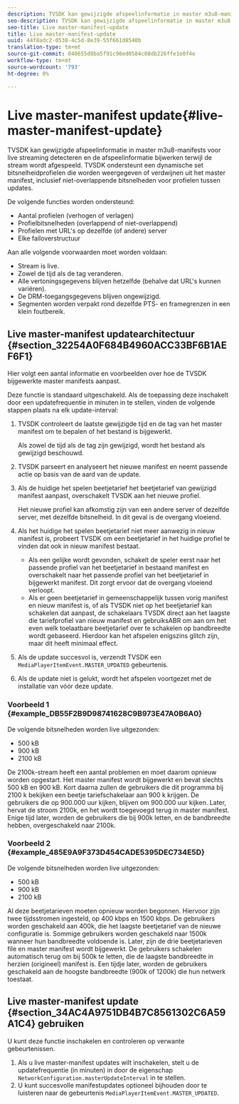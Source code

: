 ```yaml
---
description: TVSDK kan gewijzigde afspeelinformatie in master m3u8-manifests voor live streaming detecteren en de afspeelinformatie bijwerken terwijl de stream wordt afgespeeld. TVSDK ondersteunt een dynamische set bitsnelheidprofielen die worden weergegeven of verdwijnen uit het master manifest, inclusief niet-overlappende bitsnelheden voor profielen tussen updates.
seo-description: TVSDK kan gewijzigde afspeelinformatie in master m3u8-manifests voor live streaming detecteren en de afspeelinformatie bijwerken terwijl de stream wordt afgespeeld. TVSDK ondersteunt een dynamische set bitsnelheidprofielen die worden weergegeven of verdwijnen uit het master manifest, inclusief niet-overlappende bitsnelheden voor profielen tussen updates.
seo-title: Live master-manifest-update
title: Live master-manifest-update
uuid: 44f8adc2-0538-4c5d-8e39-55f661d8540b
translation-type: tm+mt
source-git-commit: 040655d8ba5f91c98ed0584c08db226ffe1e0f4e
workflow-type: tm+mt
source-wordcount: '793'
ht-degree: 0%

---
```



# Live master-manifest update{#live-master-manifest-update}

TVSDK kan gewijzigde afspeelinformatie in master m3u8-manifests voor live streaming detecteren en de afspeelinformatie bijwerken terwijl de stream wordt afgespeeld. TVSDK ondersteunt een dynamische set bitsnelheidprofielen die worden weergegeven of verdwijnen uit het master manifest, inclusief niet-overlappende bitsnelheden voor profielen tussen updates.

De volgende functies worden ondersteund:

* Aantal profielen (verhogen of verlagen)
* Profielbitsnelheden (overlappend of niet-overlappend)
* Profielen met URL&#39;s op dezelfde (of andere) server
* Elke failoverstructuur

Aan alle volgende voorwaarden moet worden voldaan:

* Stream is live.
* Zowel de tijd als de tag veranderen.
* Alle vertoningsgegevens blijven hetzelfde (behalve dat URL&#39;s kunnen variëren).
* De DRM-toegangsgegevens blijven ongewijzigd.
* Segmenten worden verpakt rond dezelfde PTS- en framegrenzen in een klein foutbereik.

## Live master-manifest updatearchitectuur {#section_32254A0F684B4960ACC33BF6B1AEF6F1}

Hier volgt een aantal informatie en voorbeelden over hoe de TVSDK bijgewerkte master manifests aanpast.

Deze functie is standaard uitgeschakeld. Als de toepassing deze inschakelt door een updatefrequentie in minuten in te stellen, vinden de volgende stappen plaats na elk update-interval:

1. TVSDK controleert de laatste gewijzigde tijd en de tag van het master manifest om te bepalen of het bestand is bijgewerkt.

   Als zowel de tijd als de tag zijn gewijzigd, wordt het bestand als gewijzigd beschouwd.
1. TVSDK parseert en analyseert het nieuwe manifest en neemt passende actie op basis van de aard van de update.
1. Als de huidige het spelen beetjetarief het beetjetarief van gewijzigd manifest aanpast, overschakelt TVSDK aan het nieuwe profiel.

   Het nieuwe profiel kan afkomstig zijn van een andere server of dezelfde server, met dezelfde bitsnelheid. In dit geval is de overgang vloeiend.
1. Als het huidige het spelen beetjetarief niet meer aanwezig in nieuw manifest is, probeert TVSDK om een beetjetarief in het huidige profiel te vinden dat ook in nieuw manifest bestaat.

   * Als een gelijke wordt gevonden, schakelt de speler eerst naar het passende profiel van het beetjetarief in bestaand manifest en overschakelt naar het passende profiel van het beetjetarief in bijgewerkt manifest. Dit zorgt ervoor dat de overgang vloeiend verloopt.
   * Als er geen beetjetarief in gemeenschappelijk tussen vorig manifest en nieuw manifest is, of als TVSDK niet op het beetjetarief kan schakelen dat aanpast, de schakelaars TVSDK direct aan het laagste die tariefprofiel van nieuw manifest en gebruiksABR om aan om het even welk toelaatbare beetjetarief over te schakelen op bandbreedte wordt gebaseerd. Hierdoor kan het afspelen enigszins glitch zijn, maar dit heeft minimaal effect.

1. Als de update succesvol is, verzendt TVSDK een `MediaPlayerItemEvent.MASTER_UPDATED` gebeurtenis.
1. Als de update niet is gelukt, wordt het afspelen voortgezet met de installatie van vóór deze update.

### Voorbeeld 1 {#example_DB55F2B9D98741628C9B973E47A0B6A0}

De volgende bitsnelheden worden live uitgezonden:

* 500 kB
* 900 kB
* 2100 kB

De 2100k-stream heeft een aantal problemen en moet daarom opnieuw worden opgestart. Het master manifest wordt bijgewerkt en bevat slechts 500 kB en 900 kB. Kort daarna zullen de gebruikers die dit programma bij 2100 k bekijken een beetje tariefschakelaar aan 900 k krijgen. De gebruikers die op 900.000 uur kijken, blijven om 900.000 uur kijken. Later, hervat de stroom 2100k, en het wordt toegevoegd terug in master manifest. Enige tijd later, worden de gebruikers die bij 900k letten, en de bandbreedte hebben, overgeschakeld naar 2100k.

### Voorbeeld 2 {#example_485E9A9F373D454CADE5395DEC734E5D}

De volgende bitsnelheden worden live uitgezonden:

* 500 kB
* 900 kB
* 2100 kB

Al deze beetjetarieven moeten opnieuw worden begonnen. Hiervoor zijn twee tijdsstromen ingesteld, op 400 kbps en 1500 kbps. De gebruikers worden geschakeld aan 400k, die het laagste beetjetarief van de nieuwe configuratie is. Sommige gebruikers worden geschakeld naar 1500k wanneer hun bandbreedte voldoende is. Later, zijn de drie beetjetarieven file en master manifest wordt bijgewerkt. De gebruikers schakelen automatisch terug om bij 500k te letten, die de laagste bandbreedte in herzien (origineel) manifest is. Een tijdje later, worden de gebruikers geschakeld aan de hoogste bandbreedte (900k of 1200k) die hun netwerk toestaat.

## Live master-manifest update {#section_34AC4A9751DB4B7C8561302C6A59A1C4} gebruiken

U kunt deze functie inschakelen en controleren op verwante gebeurtenissen.

1. Als u live master-manifest updates wilt inschakelen, stelt u de updatefrequentie (in minuten) in door de eigenschap `NetworkConfiguration.masterUpdateInterval` in te stellen.
1. U kunt succesvolle manifestupdates optioneel bijhouden door te luisteren naar de gebeurtenis `MediaPlayerItemEvent.MASTER_UPDATED`.

